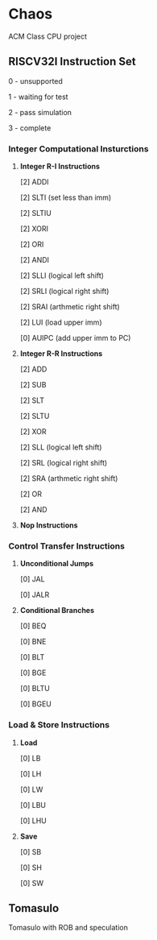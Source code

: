 # Chaos
ACM Class CPU project


## RISCV32I Instruction Set 

0 - unsupported

1 - waiting for test

2 - pass simulation

3 - complete

### Integer Computational Insturctions
1. **Integer R-I Instructions**   

    [2] ADDI  

    [2] SLTI	(set less than imm)  

    [2] SLTIU  

    [2] XORI  

    [2] ORI  

    [2] ANDI  

    [2] SLLI	(logical left shift)  

    [2] SRLI	(logical right shift)  

    [2] SRAI	(arthmetic right shift)  

    [2] LUI	    (load upper imm)  

    [0] AUIPC	(add  upper imm to PC)

2. **Integer R-R Instructions**  

    [2] ADD  

    [2] SUB  

    [2] SLT  

    [2] SLTU  

    [2] XOR  

    [2] SLL	(logical left shift)  

    [2] SRL      (logical right shift)  

    [2] SRA	(arthmetic right shift)  

    [2] OR  

    [2] AND

3. **Nop Instructions**

### Control Transfer Instructions
1. **Unconditional Jumps**  
    
    [0] JAL  

  	[0] JALR  

2. **Conditional Branches**  
	
	[0] BEQ  
	
	[0] BNE  
	
	[0] BLT  
	
	[0] BGE  
	
	[0] BLTU  
	
	[0] BGEU  
	

### Load & Store Instructions
1. **Load**  
	
	[0] LB  
	
	[0] LH  
	
	[0] LW  
	
	[0] LBU  
	
	[0] LHU  
	
2. **Save**  
	
	[0] SB  
	
	[0] SH  

	[0] SW  

## Tomasulo
Tomasulo with ROB and speculation
